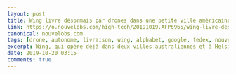 ```yaml
---
layout: post
title: Wing livre désormais par drones dans une petite ville américaine
link: https://o.nouvelobs.com/high-tech/20191019.AFP6965/wing-livre-desormais-par-drones-dans-une-petite-ville-americaine.html
canonical: nouvelobs.com
tags: [drone, autonome, livraison, wing, alphabet, google, fedex, nouvelobs.com]
excerpt: Wing, qui opère déjà dans deux villes australiennes et à Helsinki, en Finlande, a annoncé dans un communiqué que les premières livraisons avaient été effectuées vendredi après-midi à Christiansburg.
date: 2019-10-20 03:15
comments: true
---
```

